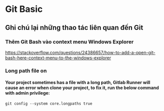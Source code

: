 # Git Basic
  
## Ghi chú lại những thao tác liên quan đến Git
  
  
### Thêm Git Bash vào context menu Windows Explorer 
  
https://stackoverflow.com/questions/24386657/how-to-add-a-open-git-bash-here-context-menu-to-the-windows-explorer

### Long path file on
  
#### Your project sometimes has a file with a long path, Gitlab Runner will cause an error when clone your project, to fix it, run the below command with admin privilege:
  
    git config --system core.longpaths true
